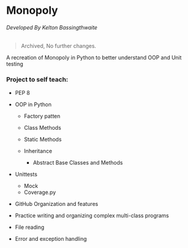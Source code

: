 # Monopoly
###### _Developed By Kelton Bassingthwaite_

> Archived, No further changes.

A recreation of Monopoly in Python to better understand OOP and Unit testing

### Project to self teach:

  - PEP 8
  
  - OOP in Python
  
    - Factory patten
    - Class Methods
    - Static Methods
    - Inheritance
    
        - Abstract Base Classes and Methods
    
  
 
  - Unittests
  
    - Mock
    - Coverage.py
    
  - GitHub Organization and features
  - Practice writing and organizing complex multi-class programs
  - File reading
  - Error and exception handling
 
 
  
